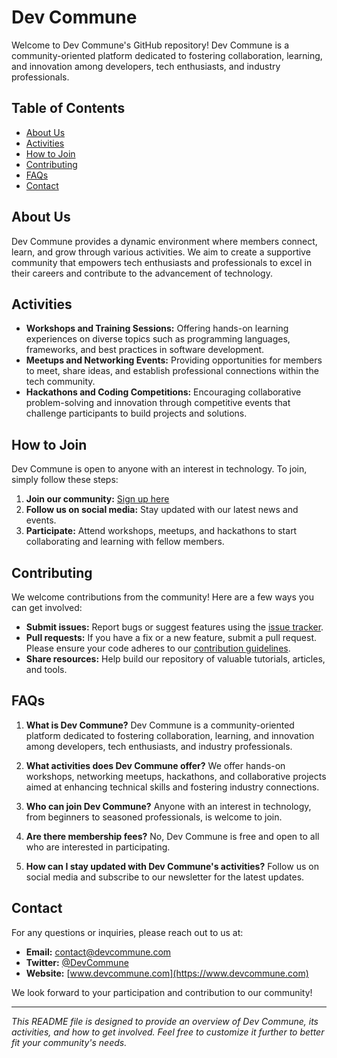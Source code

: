 # Dev Commune

Welcome to Dev Commune's GitHub repository! Dev Commune is a community-oriented platform dedicated to fostering collaboration, learning, and innovation among developers, tech enthusiasts, and industry professionals.

## Table of Contents

- [About Us](#about-us)
- [Activities](#activities)
- [How to Join](#how-to-join)
- [Contributing](#contributing)
- [FAQs](#faqs)
- [Contact](#contact)

## About Us

Dev Commune provides a dynamic environment where members connect, learn, and grow through various activities. We aim to create a supportive community that empowers tech enthusiasts and professionals to excel in their careers and contribute to the advancement of technology.

## Activities

- **Workshops and Training Sessions:** Offering hands-on learning experiences on diverse topics such as programming languages, frameworks, and best practices in software development.
- **Meetups and Networking Events:** Providing opportunities for members to meet, share ideas, and establish professional connections within the tech community.
- **Hackathons and Coding Competitions:** Encouraging collaborative problem-solving and innovation through competitive events that challenge participants to build projects and solutions.

## How to Join

Dev Commune is open to anyone with an interest in technology. To join, simply follow these steps:

1. **Join our community:** [Sign up here](https://your-community-signup-link.com)
2. **Follow us on social media:** Stay updated with our latest news and events.
3. **Participate:** Attend workshops, meetups, and hackathons to start collaborating and learning with fellow members.

## Contributing

We welcome contributions from the community! Here are a few ways you can get involved:

- **Submit issues:** Report bugs or suggest features using the [issue tracker](https://github.com/DevCommune/your-repository/issues).
- **Pull requests:** If you have a fix or a new feature, submit a pull request. Please ensure your code adheres to our [contribution guidelines](CONTRIBUTING.md).
- **Share resources:** Help build our repository of valuable tutorials, articles, and tools.

## FAQs

1. **What is Dev Commune?**
   Dev Commune is a community-oriented platform dedicated to fostering collaboration, learning, and innovation among developers, tech enthusiasts, and industry professionals.

2. **What activities does Dev Commune offer?**
   We offer hands-on workshops, networking meetups, hackathons, and collaborative projects aimed at enhancing technical skills and fostering industry connections.

3. **Who can join Dev Commune?**
   Anyone with an interest in technology, from beginners to seasoned professionals, is welcome to join.

4. **Are there membership fees?**
   No, Dev Commune is free and open to all who are interested in participating.

5. **How can I stay updated with Dev Commune's activities?**
   Follow us on social media and subscribe to our newsletter for the latest updates.

## Contact

For any questions or inquiries, please reach out to us at:

- **Email:** contact@devcommune.com
- **Twitter:** [@DevCommune](https://twitter.com/DevCommune)
- **Website:** [www.devcommune.com](https://www.devcommune.com)

We look forward to your participation and contribution to our community!

---

*This README file is designed to provide an overview of Dev Commune, its activities, and how to get involved. Feel free to customize it further to better fit your community's needs.*

